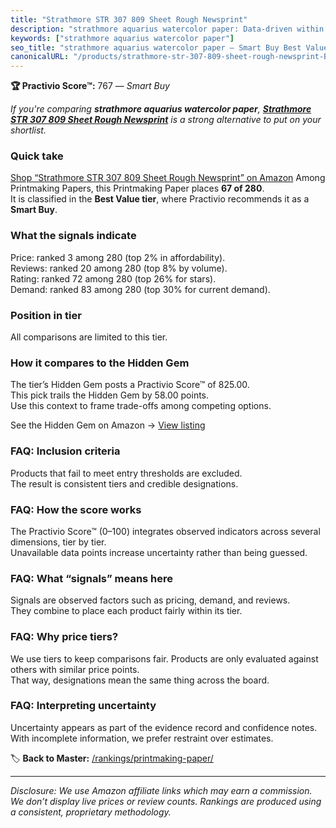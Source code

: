 ```yaml
---
title: "Strathmore STR 307 809 Sheet Rough Newsprint"
description: "strathmore aquarius watercolor paper: Data-driven within Best Value ranking using the Practivio Score™. Positioned by quality, value, demand, findability, mome…"
keywords: ["strathmore aquarius watercolor paper"]
seo_title: "strathmore aquarius watercolor paper — Smart Buy Best Value (2025)"
canonicalURL: "/products/strathmore-str-307-809-sheet-rough-newsprint-B000KNJPYY/"
---
```


**🏆 Practivio Score™:** 767 — _Smart Buy_


*If you're comparing **strathmore aquarius watercolor paper**, **[Strathmore STR 307 809 Sheet Rough Newsprint](https://www.amazon.com/dp/B000KNJPYY?tag=practivio-20)** is a strong alternative to put on your shortlist.*
### Quick take
[Shop “Strathmore STR 307 809 Sheet Rough Newsprint” on Amazon](https://www.amazon.com/dp/B000KNJPYY?tag=practivio-20)
Among Printmaking Papers, this Printmaking Paper places **67 of 280**.  
It is classified in the **Best Value tier**, where Practivio recommends it as a **Smart Buy**.

### What the signals indicate
Price: ranked 3 among 280 (top 2% in affordability).  
Reviews: ranked 20 among 280 (top 8% by volume).  
Rating: ranked 72 among 280 (top 26% for stars).  
Demand: ranked 83 among 280 (top 30% for current demand).

### Position in tier
All comparisons are limited to this tier.

### How it compares to the Hidden Gem
The tier’s Hidden Gem posts a Practivio Score™ of 825.00.  
This pick trails the Hidden Gem by 58.00 points.  
Use this context to frame trade-offs among competing options.  

See the Hidden Gem on Amazon → [View listing](https://www.amazon.com/dp/B0010DV4G0?tag=practivio-20)

### FAQ: Inclusion criteria
Products that fail to meet entry thresholds are excluded.  
The result is consistent tiers and credible designations.

### FAQ: How the score works
The Practivio Score™ (0–100) integrates observed indicators across several dimensions, tier by tier.  
Unavailable data points increase uncertainty rather than being guessed.

### FAQ: What “signals” means here
Signals are observed factors such as pricing, demand, and reviews.  
They combine to place each product fairly within its tier.

### FAQ: Why price tiers?
We use tiers to keep comparisons fair. Products are only evaluated against others with similar price points.  
That way, designations mean the same thing across the board.

### FAQ: Interpreting uncertainty
Uncertainty appears as part of the evidence record and confidence notes.  
With incomplete information, we prefer restraint over estimates.


🏷️ **Back to Master:** [/rankings/printmaking-paper/](/rankings/printmaking-paper/)

---
_Disclosure: We use Amazon affiliate links which may earn a commission. We don’t display live prices or review counts. Rankings are produced using a consistent, proprietary methodology._
